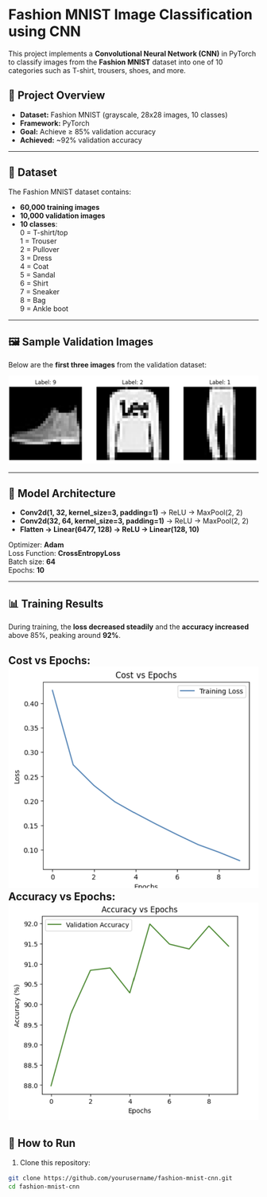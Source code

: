 # Fashion MNIST Image Classification using CNN

This project implements a **Convolutional Neural Network (CNN)** in PyTorch to classify images from the **Fashion MNIST** dataset into one of 10 categories such as T-shirt, trousers, shoes, and more.

## 📌 Project Overview
- **Dataset:** Fashion MNIST (grayscale, 28x28 images, 10 classes)
- **Framework:** PyTorch
- **Goal:** Achieve ≥ 85% validation accuracy
- **Achieved:** ~92% validation accuracy

---

## 📂 Dataset
The Fashion MNIST dataset contains:
- **60,000 training images**
- **10,000 validation images**
- **10 classes**:  
  0 = T-shirt/top  
  1 = Trouser  
  2 = Pullover  
  3 = Dress  
  4 = Coat  
  5 = Sandal  
  6 = Shirt  
  7 = Sneaker  
  8 = Bag  
  9 = Ankle boot  

---

## 🖼 Sample Validation Images
Below are the **first three images** from the validation dataset:

![Validation Samples](validation_samples.png)

---

## 🧠 Model Architecture
- **Conv2d(1, 32, kernel_size=3, padding=1)** → ReLU → MaxPool(2, 2)  
- **Conv2d(32, 64, kernel_size=3, padding=1)** → ReLU → MaxPool(2, 2)  
- **Flatten → Linear(64*7*7, 128) → ReLU → Linear(128, 10)**  

Optimizer: **Adam**  
Loss Function: **CrossEntropyLoss**  
Batch size: **64**  
Epochs: **10**  

---


## 📊 Training Results
During training, the **loss decreased steadily** and the **accuracy increased** above 85%, peaking around **92%**.

**Cost vs Epochs:**
![Cost Plot](cost_plot.png)
**Accuracy vs Epochs:**
![Accuracy Plot](accuracy_plot_.png)
---

## 🚀 How to Run
1. Clone this repository:
```bash
git clone https://github.com/yourusername/fashion-mnist-cnn.git
cd fashion-mnist-cnn

